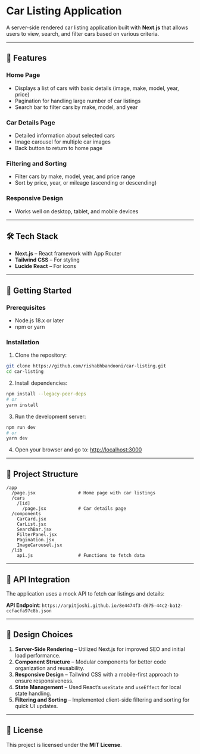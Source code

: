 # Car Listing Application

A server-side rendered car listing application built with **Next.js** that allows users to view, search, and filter cars based on various criteria.

---

## 🚗 Features

### Home Page

* Displays a list of cars with basic details (image, make, model, year, price)
* Pagination for handling large number of car listings
* Search bar to filter cars by make, model, and year

### Car Details Page

* Detailed information about selected cars
* Image carousel for multiple car images
* Back button to return to home page

### Filtering and Sorting

* Filter cars by make, model, year, and price range
* Sort by price, year, or mileage (ascending or descending)

### Responsive Design

* Works well on desktop, tablet, and mobile devices

---

## 🛠 Tech Stack

* **Next.js** – React framework with App Router
* **Tailwind CSS** – For styling
* **Lucide React** – For icons

---

## 🚀 Getting Started

### Prerequisites

* Node.js 18.x or later
* npm or yarn

### Installation

1. Clone the repository:

```bash
git clone https://github.com/rishabhbandooni/car-listing.git
cd car-listing
```

2. Install dependencies:

```bash
npm install --legacy-peer-deps
# or
yarn install
```

3. Run the development server:

```bash
npm run dev
# or
yarn dev
```

4. Open your browser and go to:
   [http://localhost:3000](http://localhost:3000)

---

## 📁 Project Structure

```plaintext
/app
  /page.jsx                # Home page with car listings
  /cars
    /[id]
      /page.jsx            # Car details page
  /components
    CarCard.jsx
    CarList.jsx
    SearchBar.jsx
    FilterPanel.jsx
    Pagination.jsx
    ImageCarousel.jsx
  /lib
    api.js                 # Functions to fetch data
```

---

## 🔌 API Integration

The application uses a mock API to fetch car listings and details:

**API Endpoint**:
`https://arpitjoshi.github.io/8e4474f3-d675-44c2-ba12-ccfacfa97c8b.json`

---

## 🎨 Design Choices

1. **Server-Side Rendering** – Utilized Next.js for improved SEO and initial load performance.
2. **Component Structure** – Modular components for better code organization and reusability.
3. **Responsive Design** – Tailwind CSS with a mobile-first approach to ensure responsiveness.
4. **State Management** – Used React’s `useState` and `useEffect` for local state handling.
5. **Filtering and Sorting** – Implemented client-side filtering and sorting for quick UI updates.

---


## 📄 License

This project is licensed under the **MIT License**.
